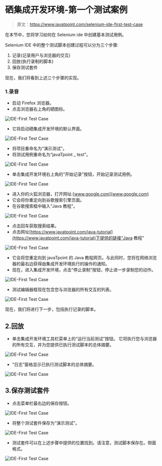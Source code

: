 # 硒集成开发环境-第一个测试案例

> 原文：<https://www.javatpoint.com/selenium-ide-first-test-case>

在本节中，您将学习如何在 Selenium ide 中创建基本测试用例。

Selenium IDE 中的整个测试脚本创建过程可以分为三个步骤:

1.  记录(记录用户与浏览器的交互)
2.  回放(执行录制的脚本)
3.  保存测试套件

现在，我们将看到上述三个步骤的实现。

### 1.录音

*   启动 Firefox 浏览器。
*   点击浏览器右上角的硒图标。

![IDE-First Test Case](img/cb27707a54306e426953ba91a2d434d7.png)

*   它将启动硒集成开发环境的默认界面。

![IDE-First Test Case](img/272bf96446de9a76cb42f6ef1401ca8f.png)

*   将项目重命名为“演示测试”。
*   将测试用例重命名为“javaTpoint _ test”。

![IDE-First Test Case](img/1cce2ce681ab54394d8090c8e0d4d650.png)

*   单击集成开发环境右上角的“开始记录”按钮，开始记录测试用例。

![IDE-First Test Case](img/9f245be0f3fe9cdd45cb9ecee7cf1b6f.png)

*   进入你的火狐浏览器，打开网址:[www.google.com](www.google.com)
*   它会将你重定向到谷歌搜索引擎页面。
*   在谷歌搜索框中输入“Java 教程”。

![IDE-First Test Case](img/969ffcdbd5b20f4f45d8cf5946598edb.png)

*   点击回车获取搜索结果。
*   点击网址[https://www.javatpoint.com/java-tutorial](https://www.javatpoint.com/java-tutorial)下提供的链接“Java 教程”

![IDE-First Test Case](img/7390cdbe3a2f3b5ccbc4ed68aae08738.png)

*   它会将您重定向到 javaTpoint 的 Java 教程网页。与此同时，您将在网络浏览器的最右边获得由集成开发环境执行的操作的通知。
*   现在，进入集成开发环境，点击“停止录制”按钮，停止进一步录制您的动作。

![IDE-First Test Case](img/fa80cb79137e8c31ec24e24d5d94e0d7.png)

*   测试编辑器框现在包含您与浏览器的所有交互的列表。

![IDE-First Test Case](img/1eb3387572797e9e3a3fb8897c6a5972.png)

现在，我们将进行下一步，包括执行记录的脚本。

## 2.回放

*   单击集成开发环境工具栏菜单上的“运行当前测试”按钮。
    它将执行您与浏览器的所有交互，并为您提供已执行测试脚本的总体摘要。

![IDE-First Test Case](img/17b157366e7e82dbc3f4453031094b02.png)

*   “日志”窗格显示已执行测试脚本的总体摘要。

![IDE-First Test Case](img/9a7225b4639085b0e89ec948a8bb248c.png)

## 3.保存测试套件

*   点击菜单栏最右边的保存按钮。

![IDE-First Test Case](img/321a710630ad1e1a7c5442fa17088f28.png)

*   将整个测试套件保存为“演示测试”。

![IDE-First Test Case](img/2fa455a7b27148f72ac5cf1e3f9e4a14.png)

*   测试套件可以在上述步骤中提供的位置找到。请注意，测试脚本保存在。侧面格式。

![IDE-First Test Case](img/47a5e5b1745fbc779588f8ed99449935.png)